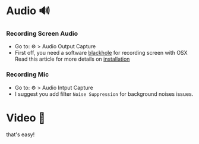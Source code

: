# Audio 🔊

### Recording Screen Audio
- Go to: ⚙️ > Audio Output Capture
- First off, you need a software [blackhole](https://existential.audio/blackhole) for recording screen with OSX
Read this article for more details on [installation](https://obsproject.com/forum/resources/mac-desktop-audio-using-blackhole.1191/)

### Recording Mic
- Go to: ⚙️ > Audio Intput Capture
- I suggest you add filter `Noise Suppression` for background noises issues.

# Video 🎥

that's easy!




